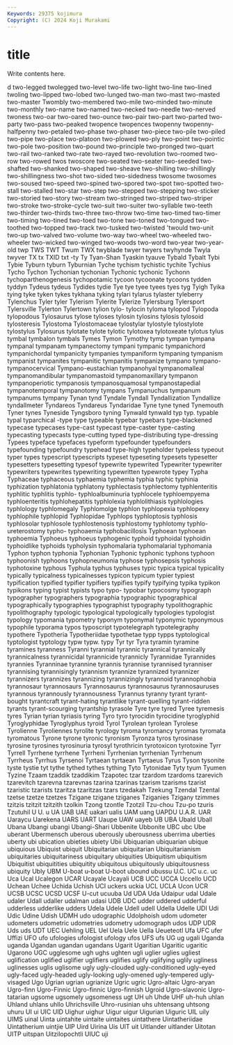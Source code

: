 ```yaml
---
Keywords: 29375 kojimura
Copyright: (C) 2024 Koji Murakami
---
```


# title

Write contents here.



d two-legged
twolegged two-level two-life two-light two-line two-lined twoling two-lipped two-lobed two-lunged
two-man two-mast two-masted two-master Twombly two-membered two-mile two-minded two-minute two-monthly
two-name two-named two-necked two-needle two-nerved twoness two-oar two-oared two-ounce two-pair
two-part two-parted two-party two-pass two-peaked twopence twopences twopenny twopenny-halfpenny two-petaled
two-phase two-phaser two-piece two-pile two-piled two-pipe two-place two-platoon two-plowed two-ply
two-point two-pointic two-pole two-position two-pound two-principle two-pronged two-quart two-rail two-ranked
two-rate two-rayed two-revolution two-roomed two-row two-rowed twos twoscore two-seated two-seater
two-seeded two-shafted two-shanked two-shaped two-sheave two-shilling two-shillingly two-shillingness two-shot two-sided
two-sidedness twosome twosomes two-soused two-speed two-spined two-spored two-spot two-spotted two-stall
two-stalled two-star two-step two-stepped two-stepping two-sticker two-storied two-story two-stream two-stringed
two-striped two-striper two-stroke two-stroke-cycle two-suit two-suiter two-syllable two-teeth two-thirder two-thirds
two-three two-throw two-time two-timed two-timer two-timing two-tined two-toed two-tone two-toned
two-tongued two-toothed two-topped two-track two-tusked two-twisted 'twould two-unit two-up two-valved
two-volume two-way two-wheel two-wheeled two-wheeler two-wicked two-winged two-woods two-word two-year
two-year-old twp TWS TWT Twum TWX twyblade twyer twyers twyhynde
Twyla twyver TX tx TXID txt -ty Ty Tyan-Shan Tyaskin
tyauve Tybald Tybalt Tybi Tybie Tyburn tyburn Tyburnian Tyche tychism
tychistic tychite Tychius Tycho Tychon Tychonian tychonian Tychonic tychonic Tychonn
tychoparthenogenesis tychopotamic tycoon tycoonate tycoons tydden tyddyn Tydeus tydeus Tydides
tydie Tye tye tyee tyees tyes tyg Tyigh Tyika tying
tyke tyken tykes tykhana tyking tylari tylarus tylaster tyleberry Tylenchus
Tyler tyler Tylerism Tylerite Tylerize Tylersburg Tylersport Tylersville Tylerton Tylertown
tylion tylo- tylocin tyloma tylopod Tylopoda tylopodous Tylosaurus tylose tyloses
tylosin tylosins tylosis tylosoid tylosteresis Tylostoma Tylostomaceae tylostylar tylostyle tylostylote
tylostylus Tylosurus tylotate tylote tylotic tylotoxea tylotoxeate tylotus tylus tymbal
tymbalon tymbals Tymes Tymon Tymothy tymp tympan tympana tympanal tympanam
tympanectomy tympani tympanic tympanichord tympanichordal tympanicity tympanies tympaniform tympaning tympanism
tympanist tympanites tympanitic tympanitis tympanize tympano tympano- tympanocervical Tympano-eustachian tympanohyal
tympanomalleal tympanomandibular tympanomastoid tympanomaxillary tympanon tympanoperiotic tympanosis tympanosquamosal tympanostapedial tympanotemporal
tympanotomy tympans Tympanuchus tympanum tympanums tympany Tynan tynd Tyndale Tyndall
Tyndallization Tyndallize tyndallmeter Tyndareos Tyndareus Tyndaridae Tyne tyne tyned Tynemouth
Tyner tynes Tyneside Tyngsboro tyning Tynwald tynwald typ typ. typable
typal typarchical -type type typeable typebar typebars type-blackened typecase typecases
type-cast typecast type-caster type-casting typecasting typecasts type-cutting typed type-distributing type-dressing
Typees typeface typefaces typeform typefounder typefounders typefounding typefoundry typehead type-high
typeholder typeless typeout typer types typescript typescripts typeset typeseting typesets
typesetter typesetters typesetting typesof typewrite typewrited Typewriter typewriter typewriters typewrites
typewriting typewritten typewrote typey Typha Typhaceae typhaceous typhaemia typhemia typhia
typhic typhinia typhization typhlatonia typhlatony typhlectasis typhlectomy typhlenteritis typhlitic typhlitis
typhlo- typhloalbuminuria typhlocele typhloempyema typhloenteritis typhlohepatitis typhlolexia typhlolithiasis typhlologies typhlology
typhlomegaly Typhlomolge typhlon typhlopexia typhlopexy typhlophile typhlopid Typhlopidae Typhlops typhloptosis
typhlosis typhlosolar typhlosole typhlostenosis typhlostomy typhlotomy typhlo-ureterostomy typho- typhoaemia typhobacillosis
Typhoean typhoean typhoemia Typhoeus typhoeus typhogenic typhoid typhoidal typhoidin typhoidlike
typhoids typholysin typhomalaria typhomalarial typhomania Typhon typhon typhonia Typhonian Typhonic
typhonic typhons typhoon typhoonish typhoons typhopneumonia typhose typhosepsis typhosis typhotoxine
typhous Typhula typhus typhuses typic typica typical typicality typically typicalness
typicalnesses typicon typicum typier typiest typification typified typifier typifiers typifies
typify typifying typika typikon typikons typing typist typists typo typo-
typobar typocosmy typograph typographer typographers typographia typographic typographical typographically typographies
typographist typography typolithographic typolithography typologic typological typologically typologies typologist typology
typomania typometry typonym typonymal typonymic typonymous typophile typorama typos typoscript
typotelegraph typotelegraphy typothere Typotheria Typotheriidae typothetae typp typps typtological typtologist
typtology typw typw. typy Tyr tyr Tyra tyramin tyramine tyramines
tyranness Tyranni tyrannial tyrannic tyrannical tyrannically tyrannicalness tyrannicidal tyrannicide tyrannicly
Tyrannidae Tyrannides tyrannies Tyranninae tyrannine tyrannis tyrannise tyrannised tyranniser tyrannising
tyrannisingly tyrannism tyrannize tyrannized tyrannizer tyrannizers tyrannizes tyrannizing tyrannizingly tyrannoid
tyrannophobia tyrannosaur tyrannosaurs Tyrannosaurus tyrannosaurus tyrannosauruses tyrannous tyrannously tyrannousness Tyrannus
tyranny tyrant tyrant-bought tyrantcraft tyrant-hating tyrantlike tyrant-quelling tyrant-ridden tyrants tyrant-scourging
tyrantship tyrasole Tyre tyre tyred Tyree tyremesis tyres Tyrian tyrian
tyriasis tyring Tyro tyro tyrocidin tyrocidine tyroglyphid Tyroglyphidae Tyroglyphus tyroid
Tyrol Tyrolean tyrolean Tyrolese Tyrolienne Tyroliennes tyrolite tyrology tyroma tyromancy
tyromas tyromata tyromatous Tyrone tyrone tyronic tyronism Tyronza tyros tyrosinase
tyrosine tyrosines tyrosinuria tyrosyl tyrothricin tyrotoxicon tyrotoxine Tyrr Tyrrell Tyrrhene
tyrrhene Tyrrheni Tyrrhenian tyrrhenian Tyrrhenum Tyrrheus Tyrrhus Tyrsenoi Tyrtaean tyrtaean
Tyrtaeus Tyrus Tyson tysonite tyste tystie tyt tythe tythed tythes
tything Tyto Tytonidae Tyty tyum Tyumen Tyzine Tzaam tzaddik tzaddikim
Tzapotec tzar tzardom tzardoms tzarevich tzarevitch tzarevna tzarevnas tzarina tzarinas
tzarism tzarisms tzarist tzaristic tzarists tzaritza tzaritzas tzars tzedakah Tzekung
Tzendal Tzental tzetse tzetze tzetzes Tzigane tzigane tziganes Tziganies Tzigany
tzimmes tzitzis tzitzit tzitzith tzolkin Tzong tzontle Tzotzil Tzu-chou Tzu-po
tzuris Tzutuhil U U. u UA UAB UAE uakari ualis
UAM uang UAPDU U.A.R. UAR Uaraycu Uarekena UARS UART Uaupe
UAW uayeb UB UBA Ubald Uball Ubana Ubangi ubangi Ubangi-Shari
Ubbenite Ubbonite UBC ubc Ube uberant Ubermensch uberous uberously uberousness
uberrima uberties uberty ubi ubication ubieties ubiety Ubii Ubiquarian ubiquarian
ubique ubiquious Ubiquist ubiquit Ubiquitarian ubiquitarian Ubiquitarianism ubiquitaries ubiquitariness ubiquitary
ubiquities Ubiquitism ubiquitism Ubiquitist ubiquitities ubiquitity ubiquitous ubiquitously ubiquitousness ubiquity
Ubly UBM U-boat u-boat U-boot ubound ubussu U.C. UC u.c.
uc Uca Ucal Ucalegon UCAR Ucayale Ucayali UCB UCC UCCA
Uccello UCD Uchean Uchee Uchida Uchish UCI uckers uckia UCL
UCLA Ucon UCR UCSB UCSC UCSD UCSF U-cut ucuuba Ud
UDA Uda Udaipur udal Udale udaler Udall udaller udalman udasi
UDB UDC udder uddered udderful udderless udderlike udders Udela Udele
Udell udell Udella Udelle UDI Udi Udic Udine Udish UDMH
udo udographic Udolphoish udom udometer udometers udometric udometries udometry udomograph
udos UDP UDR Uds uds UDT UEC Uehling UEL Uel
Uela Uele Uella Ueueteotl Ufa UFC ufer Uffizi UFO ufo
ufologies ufologist ufology ufos UFS ufs UG ug ugali Uganda
uganda Ugandan ugandan ugandans Ugarit Ugaritian Ugaritic ugaritic Ugarono UGC
ugglesome ugh ughs ughten ugli uglier uglies ugliest uglification uglified
uglifier uglifiers uglifies uglify uglifying uglily ugliness uglinesses uglis uglisome
ugly ugly-clouded ugly-conditioned ugly-eyed ugly-faced ugly-headed ugly-looking ugly-omened ugly-tempered ugly-visaged
Ugo Ugrian ugrian ugrianize Ugric ugric Ugro-altaic Ugro-aryan Ugro-finn Ugro-Finnic
Ugro-finnic Ugro-finnish Ugroid Ugro-slavonic Ugro-tatarian ugsome ugsomely ugsomeness ugt UH
uh Uhde UHF uh-huh uhlan Uhland uhlans uhllo Uhrichsville Uhro-rusinian
uhs uhtensang uhtsong uhuru UI ui UIC UID Uighur uighur
Uigur uigur Uigurian Uiguric UIL uily UIMS uinal Uinta uintahite
uintaite uintaites uintathere Uintatheriidae Uintatherium uintjie UIP Uird Uirina Uis
UIT uit Uitlander uitlander Uitotan UITP uitspan Uitzilopochtli UIUC uji
